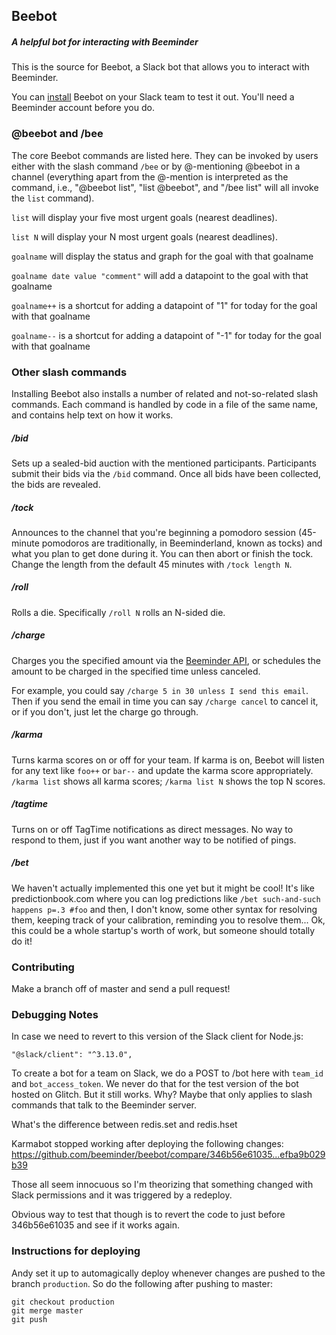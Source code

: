 ## Beebot

##### A helpful bot for interacting with Beeminder

This is the source for Beebot, a Slack bot that allows you to interact with Beeminder.

You can [install](https://www.beeminder.com/addtoslack) Beebot on your Slack team to test it out. You'll need a Beeminder account before you do.

### @beebot and /bee

The core Beebot commands are listed here. They can be invoked by users either with the slash command `/bee` or by @-mentioning @beebot in a channel (everything apart from the @-mention is interpreted as the command, i.e., "@beebot list", "list @beebot", and "/bee list" will all invoke the `list` command).

`list` will display your five most urgent goals (nearest deadlines).

`list N` will display your N most urgent goals (nearest deadlines).

`goalname` will display the status and graph for the goal with that goalname

`goalname date value "comment"` will add a datapoint to the goal with that goalname

`goalname++` is a shortcut for adding a datapoint of "1" for today for the goal with that goalname

`goalname--` is a shortcut for adding a datapoint of "-1" for today for the goal with that goalname

### Other slash commands

Installing Beebot also installs a number of related and not-so-related slash commands. 
Each command is handled by code in a file of the same name, and contains help text on how it works.

##### /bid

Sets up a sealed-bid auction with the mentioned participants. Participants submit their bids via the `/bid` command. Once all bids have been collected, the bids are revealed.

##### /tock

Announces to the channel that you're beginning a pomodoro session (45-minute pomodoros are traditionally, in Beeminderland, known as tocks) and what you plan to get done during it. You can then abort or finish the tock. Change the length from the default 45 minutes with `/tock length N`.

##### /roll

Rolls a die. Specifically `/roll N` rolls an N-sided die.

##### /charge

Charges you the specified amount via the [Beeminder API](https://www.beeminder.com/api), or schedules the amount to be charged in the specified time unless canceled.

For example, you could say `/charge 5 in 30 unless I send this email`. Then if you send the email in time you can say `/charge cancel` to cancel it, or if you don't, just let the charge go through. 

##### /karma

Turns karma scores on or off for your team. If karma is on, Beebot will listen for any text like `foo++` or `bar--` and update the karma score appropriately. `/karma list` shows all karma scores; `/karma list N` shows the top N scores. 

##### /tagtime

Turns on or off TagTime notifications as direct messages. No way to respond to them, just if you want another way to be notified of pings.

##### /bet

We haven't actually implemented this one yet but it might be cool!
It's like predictionbook.com where you can log predictions like 
`/bet such-and-such happens p=.3 #foo`
and then, I don't know, some other syntax for resolving them, keeping track of your calibration, reminding you to resolve them...
Ok, this could be a whole startup's worth of work, but someone should totally do it!


### Contributing

Make a branch off of master and send a pull request!


### Debugging Notes

In case we need to revert to this version of the Slack client for Node.js:
```
"@slack/client": "^3.13.0",
```

To create a bot for a team on Slack, we do a POST to /bot here with `team_id` and `bot_access_token`.
We never do that for the test version of the bot hosted on Glitch.
But it still works. Why? 
Maybe that only applies to slash commands that talk to the Beeminder server.

What's the difference between redis.set and redis.hset

Karmabot stopped working after deploying the following changes:
https://github.com/beeminder/beebot/compare/346b56e61035...efba9b029b39

Those all seem innocuous so I'm theorizing that something changed with Slack permissions and it was triggered by a redeploy.

Obvious way to test that though is to revert the code to just before 346b56e61035 and see if it works again.

### Instructions for deploying

Andy set it up to automagically deploy whenever changes are pushed to the branch `production`.
So do the following after pushing to master:

```
git checkout production
git merge master
git push
```